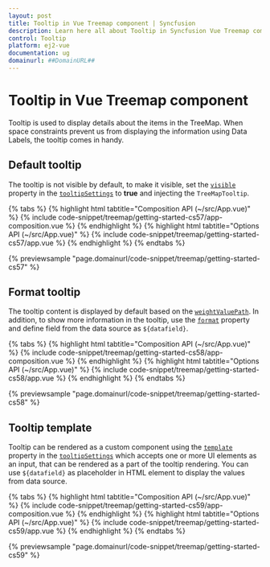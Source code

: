 ```yaml
---
layout: post
title: Tooltip in Vue Treemap component | Syncfusion
description: Learn here all about Tooltip in Syncfusion Vue Treemap component of Syncfusion Essential JS 2 and more.
control: Tooltip 
platform: ej2-vue
documentation: ug
domainurl: ##DomainURL##
---
```


# Tooltip in Vue Treemap component

Tooltip is used to display details about the items in the TreeMap. When space constraints prevent us from displaying the information using Data Labels, the tooltip comes in handy.

## Default tooltip

The tooltip is not visible by default, to make it visible, set the [`visible`](https://ej2.syncfusion.com/vue/documentation/api/treemap/tooltipSettingsModel/#visible) property in the [`tooltipSettings`](https://ej2.syncfusion.com/vue/documentation/api/treemap/#tooltipsettings) to **true** and injecting the `TreeMapTooltip`.

{% tabs %}
{% highlight html tabtitle="Composition API (~/src/App.vue)" %}
{% include code-snippet/treemap/getting-started-cs57/app-composition.vue %}
{% endhighlight %}
{% highlight html tabtitle="Options API (~/src/App.vue)" %}
{% include code-snippet/treemap/getting-started-cs57/app.vue %}
{% endhighlight %}
{% endtabs %}
        
{% previewsample "page.domainurl/code-snippet/treemap/getting-started-cs57" %}

## Format tooltip

The tooltip content is displayed by default based on the [`weightValuePath`](https://ej2.syncfusion.com/vue/documentation/api/treemap/#weightvaluepath). In addition, to show more information in the tooltip, use the [`format`](https://ej2.syncfusion.com/vue/documentation/api/treemap/tooltipSettingsModel/#format) property and define field from the data source as `${datafield}`.

{% tabs %}
{% highlight html tabtitle="Composition API (~/src/App.vue)" %}
{% include code-snippet/treemap/getting-started-cs58/app-composition.vue %}
{% endhighlight %}
{% highlight html tabtitle="Options API (~/src/App.vue)" %}
{% include code-snippet/treemap/getting-started-cs58/app.vue %}
{% endhighlight %}
{% endtabs %}
        
{% previewsample "page.domainurl/code-snippet/treemap/getting-started-cs58" %}

## Tooltip template

Tooltip can be rendered as a custom component using the [`template`](https://ej2.syncfusion.com/vue/documentation/api/treemap/tooltipSettingsModel/#template) property in the [`tooltipSettings`](https://ej2.syncfusion.com/vue/documentation/api/treemap/#tooltipsettings) which accepts one or more UI elements as an input, that can be rendered as a part of the tooltip rendering. You can use `${datafield}` as placeholder in HTML element to display the values from data source.

{% tabs %}
{% highlight html tabtitle="Composition API (~/src/App.vue)" %}
{% include code-snippet/treemap/getting-started-cs59/app-composition.vue %}
{% endhighlight %}
{% highlight html tabtitle="Options API (~/src/App.vue)" %}
{% include code-snippet/treemap/getting-started-cs59/app.vue %}
{% endhighlight %}
{% endtabs %}
        
{% previewsample "page.domainurl/code-snippet/treemap/getting-started-cs59" %}